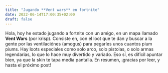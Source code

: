 ```yaml
---
title: "Jugando **Vent wars** en fortnite"
date: 2022-06-14T17:00:35+02:00
draft: false
---
```


Hola, hoy he estado jugando a fortnite con un amigo, en un mapa llamado **Vent Wars** (por krisp).
Consiste en, con el loot que te dan y buscar a la gente por las ventilaciónes (amogus) para pegarles unos cuantos pium piums.
Hay loots especiales como solo arco, solo pistolas, o solo armas legendarias, lo que lo hace muy divertido y variado.
Eso sí, es difícil apuntar bien, ya que la skin te tapa media pantalla.
En resumen, ¡gracias por leer, y hasta el próximo post!
